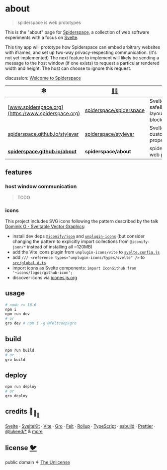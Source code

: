 # about

> spiderspace is web prototypes

This is the "about" page for [Spiderspace](https://github.com/spiderspace/spiderspace),
a collection of web software experiments
with a focus on [Svelte](https://github.com/sveltejs/svelte).

This tiny app will prototype how Spiderspace can embed arbitrary websites with iframes,
and set up two-way privacy-respecting communication. (it's not yet implemented)
The next feature to implement will likely be sending a message to the host window (if one exists)
to request a particular rendered width and height. The host can choose to ignore this request.

discussion: [Welcome to Spiderspace](https://github.com/spiderspace/spiderspace/discussions/1)

| [🕸️](https://www.spiderspace.org)                                        | [🐙🐱](https://github.com/spiderspace)                                | 🧪                                              |
| ------------------------------------------------------------------------ | --------------------------------------------------------------------- | ----------------------------------------------- |
| [www.spiderspace.org](https://www.spiderspace.org)                       | [spiderspace/spiderspace](https://github.com/spiderspace/spiderspace) | Svelte; safe&serializable layout&content blocks |
| [spiderspace.github.io/stylevar](https://spiderspace.github.io/stylevar) | [spiderspace/stylevar](https://github.com/spiderspace/stylevar)       | Svelte; CSS custom properties                   |
| [**spiderspace.github.io/about**](https://spiderspace.github.io/about)   | **spiderspace/about**                                                 | spiderspace is web prototypes                   |

## features

### host window communication

> TODO

### icons

This project includes SVG icons following the pattern described by the talk
[Dominik G - Sveltable Vector Graphics](https://www.youtube.com/watch?v=6fW613fblwk):

- install dev deps [`@iconify/json`](https://github.com/iconify/collections-json)
  and [`unplugin-icons`](https://github.com/antfu/unplugin-icons)
  (but consider changing the pattern to explicitly import collections from
  `@iconify-json/*` instead of installing all ~120MB)
- add the Vite icons plugin from `unplugin-icons/vite` to [`svelte.config.js`](svelte.config.js)
- add `/// <reference types="unplugin-icons/types/svelte" />`
  to [`src/global.d.ts`](/src/global.d.ts)
- import icons as Svelte components: `import IconGithub from '~icons/logos/github-icon';`
- discover icons via [icones.js.org](https://icones.js.org/)

## usage

```bash
# node >= 16.6
npm i
npm run dev
# or
gro dev # npm i -g @feltcoop/gro
```

## build

```bash
npm run build
# or
gro build
```

## deploy

```bash
npm run deploy
# or
gro deploy
```

## credits 🐢<sub>🐢</sub><sub><sub>🐢</sub></sub>

[Svelte](https://github.com/sveltejs/svelte) ∙
[SvelteKit](https://github.com/sveltejs/kit) ∙
[Vite](https://github.com/vitejs/vite) ∙
[Gro](https://github.com/feltcoop/gro) ∙
[Felt](https://github.com/feltcoop/felt) ∙
[Rollup](https://github.com/rollup/rollup) ∙
[TypeScript](https://github.com/microsoft/TypeScript) ∙
[esbuild](https://github.com/evanw/esbuild) ∙
[Prettier](https://github.com/prettier/prettier) ∙
[@lukeed\/\*](https://github.com/lukeed)
& [more](package.json)

## license [🐦](https://wikipedia.org/wiki/Free_and_open-source_software)

public domain ⚘ [The Unlicense](license)
